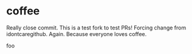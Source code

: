 # coffee

Really close commit.
This is a test fork to test PRs! Forcing change from idontcaregithub. Again.
Because everyone loves coffee.

foo
